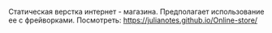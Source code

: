 Статическая верстка интернет - магазина. Предполагает использование ее с фрейворками.
Посмотреть: https://julianotes.github.io/Online-store/
